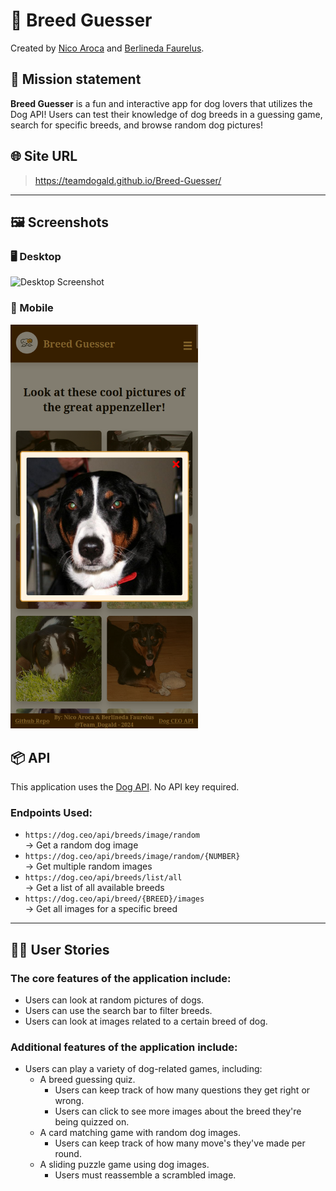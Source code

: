 # 🐶 Breed Guesser
Created by [Nico Aroca](https://github.com/tailsmster) and [Berlineda Faurelus](https://github.com/Faurelus).


## 🚀 Mission statement

**Breed Guesser** is a fun and interactive app for dog lovers that utilizes the Dog API! Users can test their knowledge of dog breeds in a guessing game, search for specific breeds, and browse random dog pictures!

## 🌐 Site URL

> https://teamdogald.github.io/Breed-Guesser/

---


##  🖼️ Screenshots


### 🖥️ Desktop  
<img src="https://github.com/TeamDogald/Breed-Guesser/blob/main/screenshots/breeedguesser_desktop.png?raw=true" width="600" alt="Desktop Screenshot" />

### 📱 Mobile  
<img src="https://github.com/TeamDogald/Breed-Guesser/blob/main/screenshots/breeedguesser_mobile.png?raw=true" width="300" alt="Mobile Screenshot" />

## 📦 API

This application uses the [Dog API](https://dog.ceo/dog-api/). No API key required.

### Endpoints Used:
- `https://dog.ceo/api/breeds/image/random`  
  → Get a random dog image
- `https://dog.ceo/api/breeds/image/random/{NUMBER}`  
  → Get multiple random images
- `https://dog.ceo/api/breeds/list/all`  
  → Get a list of all available breeds
- `https://dog.ceo/api/breed/{BREED}/images`  
  → Get all images for a specific breed

---

## 🧑‍💻 User Stories

### **The core features of the application include:**
- Users can look at random pictures of dogs.
- Users can use the search bar to filter breeds.
- Users can look at images related to a certain breed of dog.

### **Additional features of the application include:**
- Users can play a variety of dog-related games, including:
  - A breed guessing quiz.
    - Users can keep track of how many questions they get right or wrong.
    - Users can click to see more images about the breed they're being quizzed on.
  - A card matching game with random dog images.
    - Users can keep track of how many move's they've made per round.
  - A sliding puzzle game using dog images.
    - Users must reassemble a scrambled image.

